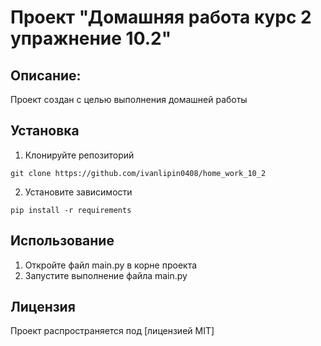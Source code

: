 # Проект "Домашняя работа курс 2 упражнение 10.2"

## Описание:

Проект создан с целью выполнения домашней работы

## Установка

1. Клонируйте репозиторий
```
git clone https://github.com/ivanlipin0408/home_work_10_2
```
2. Установите зависимости
```
pip install -r requirements
```
## Использование

1. Откройте файл main.py в корне проекта
2. Запустите выполнение файла main.py

## Лицензия

Проект распространяется под [лицензией MIT]